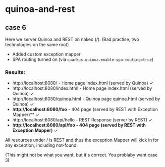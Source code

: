 # quinoa-and-rest

## case 6 

Here we server Quinoa and REST on naked (/). (Bad practise, two technologies on the same root)
- Added custom exception mapper
- SPA routing turned on (via `quarkus.quinoa.enable-spa-routing=true`)

### Results:

- http://localhost:8080/ - Home page index.html (served by Quinoa) &check;
- http://localhost:8080/index.html - Home page index.html (served by Quinoa) &check;
- http://localhost:8080/quinoa.html - Quinoa page quinoa.html (served by Quinoa) &check;
- **http://localhost:8080/foo** - 404 page (served by REST with Exception Mapper)** &check;
- http://localhost:8080/api/hello - REST Response (server by REST) &check;
- **http://localhost:8080/api/foo - 404 page (served by REST with Exception Mapper)** &check;

All resources under / is REST and thus the exception Mapper will kick in for any exception, including not-found. 

(This might not be what you want, but it's correct. You problaby want case 3)